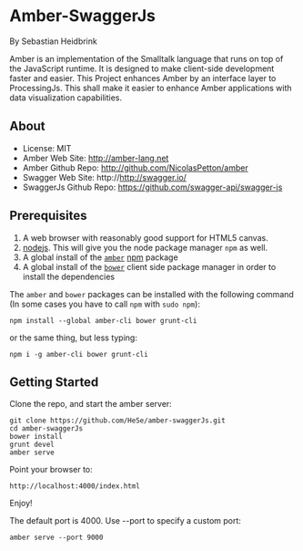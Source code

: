 Amber-SwaggerJs
=====

By Sebastian Heidbrink

Amber is an implementation of the Smalltalk language that runs on top of the JavaScript runtime. It is designed to make client-side development faster and easier.
This Project enhances Amber by an interface layer to ProcessingJs. This shall make it easier to enhance Amber applications with data visualization capabilities.

About
-------
* License:                        MIT
* Amber Web Site:                 http://amber-lang.net
* Amber Github Repo:              http://github.com/NicolasPetton/amber
* Swagger Web Site:               http://http://swagger.io/
* SwaggerJs Github Repo:          https://github.com/swagger-api/swagger-js


## Prerequisites

1. A web browser with reasonably good support for HTML5 canvas.
2. [nodejs](http://www.nodejs.org/). This will give you the node package manager `npm` as well.
3. A global install of the [`amber`](http://amber-lang.net/) [npm](http://npmjs.org/) package
4. A global install of the [`bower`](http://bower.io/) client side package manager in order to install the dependencies

The `amber` and `bower` packages can be installed with the following command (In some cases you have to call `npm` with `sudo npm`):

    npm install --global amber-cli bower grunt-cli

or the same thing, but less typing:

    npm i -g amber-cli bower grunt-cli

## Getting Started

Clone the repo, and start the amber server:

    git clone https://github.com/HeSe/amber-swaggerJs.git
    cd amber-swaggerJs
    bower install 
    grunt devel
    amber serve

Point your browser to:

    http://localhost:4000/index.html

Enjoy!

The default port is 4000. Use --port to specify a custom port:

    amber serve --port 9000


